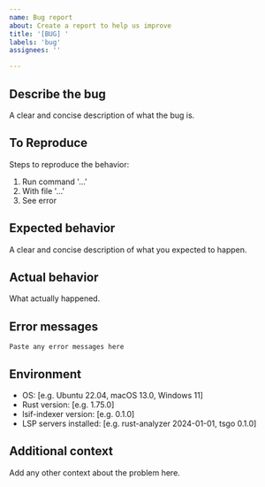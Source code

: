 ```yaml
---
name: Bug report
about: Create a report to help us improve
title: '[BUG] '
labels: 'bug'
assignees: ''

---
```


## Describe the bug
A clear and concise description of what the bug is.

## To Reproduce
Steps to reproduce the behavior:
1. Run command '...'
2. With file '...'
3. See error

## Expected behavior
A clear and concise description of what you expected to happen.

## Actual behavior
What actually happened.

## Error messages
```
Paste any error messages here
```

## Environment
 - OS: [e.g. Ubuntu 22.04, macOS 13.0, Windows 11]
 - Rust version: [e.g. 1.75.0]
 - lsif-indexer version: [e.g. 0.1.0]
 - LSP servers installed: [e.g. rust-analyzer 2024-01-01, tsgo 0.1.0]

## Additional context
Add any other context about the problem here.